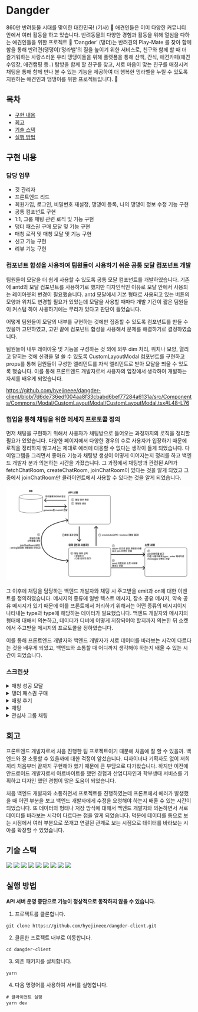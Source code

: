 # Dangder

860만 반려동물 시대를 맞이한 대한민국! (기사) 🐶 애견인들은 이미 다양한 커뮤니티 안에서 여러 활동을 하고 있습니다. 반려동물의 다양한 경험과 활동을 위해 열심을 다하는 애견인들을 위한 프로젝트 🐾 ‘Dangder’ (댕더)는 반려견의 Play-Mate 를 찾아 함께함을 통해 반려견(댕댕이)‘멍라밸'의 질을 높이기 위한 서비스로, 친구와 함께 할 때 더 즐거워하는 사랑스러운 우리 댕댕이들을 위해 플랫폼을 통해 산책, 간식, 애견카페(애견수영장, 애견캠핑 등..) 탐방을 함께 할 친구를 찾고, 서로 마음이 맞는 친구를 매칭시켜 채팅을 통해 함께 만나 볼 수 있는 기능을 제공하여 더 행복한 멍라벨을 누릴 수 있도록 지원하는 애견인과 댕댕이를 위한 프로젝트입니다. 🦴

## 목차
- [구현 내용](#1)
- [회고](#2)
- [기술 스택](#3)
- [실행 방법](#4)

## 구현 내용 <a id="1"></a>

### 담당 업무 
- 깃 관리자 
- 프론트엔드 리드 
- 회원가입, 로그인, 비밀번호 재설정, 댕댕이 등록, 나의 댕댕이 정보 수정 기능 구현
- 공통 컴포넌트 구현 
- 1:1, 그룹 채팅 관련 로직 및 기능 구현
- 댕더 패스권 구매 모달 및 기능 구현 
- 매칭 로직 및 매칭 모달 및 기능 구현
- 신고 기능 구현
- 리뷰 기능 구현

### 컴포넌트 합성을 사용하여 팀원들이 사용하기 쉬운 공통 모달 컴포넌트 개발

팀원들이 모달을 더 쉽게 사용할 수 있도록 공통 모달 컴포넌트를 개발하였습니다. 기존에 antd의 모달 컴포넌트를 사용하기로 했지만 디자인적인 이유로 모달 안에서 사용되는 레이아웃의 변경이 필요했습니다. antd 모달에서 기본 형태로 사용되고 있는 버튼의 모양과 위치도 변경할 필요가 있었는데 모달을 사용할 때마다 개발 기간이 짧은 팀원들이 커스텀 하여 사용하기에는 무리가 있다고 판단이 들었습니다.

어떻게 팀원들이 모달의 내부를 구현하는 것에만 집중할 수 있도록 컴포넌트를 만들 수 있을까 고민하였고, 고민 끝에 컴포넌트 합성을 사용해서 문제를 해결하기로 결정하였습니다. 

팀원들이 내부 레이아웃 및 기능을 구성하는 것 외에 외부 dim 처리, 위치나 모양, 열리고 닫히는 것에 신경을 덜 쓸 수 있도록 CustomLayoutModal 컴포넌트를 구현하고 props를 통해 팀원들이 구성한 엘리먼트를 자식 엘리먼트로 받아 모달을 띄울 수 있도록 했습니다. 이를 통해 프론트엔드 개발자로서 사용자의 입장에서 생각하여 개발하는 자세를 배우게 되었습니다. 

https://github.com/hyejineee/dangder-client/blob/7d6de736edf004aa8f33cbabd6bef77284a6131a/src/Components/Commons/Modal/CustomLayoutModal/CustomLayoutModal.tsx#L48-L76



### 협업을 통해 채팅을 위한 메세지 프로토콜 정의

먼저 채팅을 구현하기 위해서 사용자가 채팅방으로 들어오는 과정까지의 로직을 정리할 필요가 있었습니다. 다양한 페이지에서 다양한 경우의 수로 사용자가 입장하기 때문에 로직을 정리하지 않고서는 제대로 에러에 대응할 수 없다는 생각이 들게 되었습니다. 다이얼그램을 그리면서 좋아요 기능과 채팅방 생성이 어떻게 이어지는지 정리를 하고 백엔드 개발자 분과 의논하는 시간을 가졌습니다. 그 과정에서 채팅방과 관련된 API가 fetchChatRoom, createChatRoom, joinChatRoom이 있다는 것을 알게 되었고 그 중에서 joinChatRoom만 클라이언트에서 사용할 수 있다는 것을 알게 되었습니다. 

![](./images/diagram.png)

그 이후에 채팅을 담당하는 백엔드 개발자와 채팅 시 주고받을 emit과 on에 대한 이벤트를 정의하였습니다. 메시지의 종류에 일반 텍스트 메시지, 장소 공유 메시지, 약속 공유 메시지가 있기 때문에 이를 프론트에서 처리하기 위해서는 어떤 종류의 메시지이지 나타내는 type과 type에 해당하는 데이터가 필요했습니다. 백엔드 개발자와 메시지의 형태에 대해서 의논하고, 데이터가 디비에 어떻게 저장되어야 할지까지 의논한 뒤 소켓에서 주고받을 메시지의 프로토콜을 정하였습니다. 

이를 통해 프론트엔드 개발자와 백엔드 개발자가 서로 데이터를 바라보는 시각이 다르다는 것을 배우게 되었고, 백엔드와 소통할 때 어디까지 생각해야 하는지 배울 수 있는 시간이 되었습니다.

### 스크린샷
<details>
  <summary>매칭 성공 모달</summary>
    <div markdown="1" style="display : flex;">
       <img src= "https://github.com/hyejineee/dangder-client/blob/master/images/%EB%A7%A4%EC%B9%AD%ED%99%94%EB%A9%B4.gif?raw=true" style="width : 50%"/>
    </div>
</details>

<details>
  <summary>댕더 패스권 구매</summary>
    <div markdown="2" style="display : flex; gap : 8px">
       <img src= "https://github.com/hyejineee/dangder-client/blob/master/images/%EB%8C%95%EB%8D%94%ED%8C%A8%EC%8A%A4%20%EA%B5%AC%EB%A7%A41.gif?raw=true" style="flex:1; width : 45%"/>
    <img src="https://github.com/hyejineee/dangder-client/blob/master/images/%EB%8C%95%EB%8D%94%ED%8C%A8%EC%8A%A4%20%EA%B5%AC%EB%A7%A42.gif?raw=true" style="flex:1; width : 45%"/>
    </div>
</details>

<details>
  <summary>매칭 후기</summary>
    <div markdown="1">
      <img src= "https://github.com/hyejineee/dangder-client/blob/master/images/%EB%A6%AC%EB%B7%B0%20%EB%82%A8%EA%B8%B0%EA%B8%B0.gif?raw=true" style="width : 50%"/>
    </div>
</details>


<details>
  <summary>채팅</summary>
    <div markdown="1">
       <img src= "https://github.com/hyejineee/dangder-client/blob/master/images/%EC%B1%84%ED%8C%85%ED%99%94%EB%A9%B4.gif?raw=true" style="width : 50%"/>
    </div>
</details>

<details>
  <summary>관심사 그룹 채팅</summary>
    <div markdown="1" style="display:flex; gap:8px">
       <img src= "https://github.com/hyejineee/dangder-client/blob/master/images/%EA%B7%B8%EB%A3%B9%EC%B1%84%ED%8C%85.gif?raw=true" style="width : 45%; flex:1"/>
        <img src= "https://github.com/hyejineee/dangder-client/blob/master/images/%EA%B7%B8%EB%A3%B9%EC%B1%84%ED%8C%85%205%EB%B6%84%20%EC%8B%9C%EA%B0%84%EC%A0%9C%ED%95%9C.gif?raw=true" style="width : 45%; flex:1"/>
    </div>
</details>

## 회고 <a id="2"></a>

프론트엔드 개발자로서 처음 진행한 팀 프로젝트이기 때문에 처음에 잘 할 수 있을까. 백엔드와 잘 소통할 수 있을까에 대한 걱정이 앞섰습니다. 디자이너나 기획자도 없이 저희끼리 처음부터 끝까지 구현해야 했기 때문에 큰 부담으로 다가왔습니다. 하지만 이전에 안드로이드 개발자로서 아르바이트를 했던 경험과 산업디자인과 학부생때 서비스를 기획하고 디자인 했던 경험이 많은 도움이 되었습니다. 

처음 백엔드 개발자와 소통하면서 프로젝트를 진행하였는데 프론트에서 에러가 발생했을 때 어떤 부분을 보고 백엔드 개발자에게 수정을 요청해야 하는지 배울 수 있는 시간이 되었습니다. 또 데이터의 형태나 저장 방식에 대해서 백엔드 개발자와 의논하면서 서로 데이터를 바라보는 시각이 다르다는 점을 알게 되었습니다. 덕분에 데이터를 통으로 보는 시점에서 여러 부분으로 쪼개고 연결된 관계로 보는 시점으로 데이터를 바라보는 시야를 확장할 수 있었습니다.

## 기술 스택 <a id="3"></a>

<img src="https://img.shields.io/badge/React-61DAFB?style=for-the-badge&logo=React&logoColor=white" > <img src="https://img.shields.io/badge/Next.js-000000?style=for-the-badge&logo=Next.js&logoColor=white" > <img src="https://img.shields.io/badge/TypeScript-3178C6?style=for-the-badge&logo=TypeScript&logoColor=white" > <img src="https://img.shields.io/badge/emotion-FE5196?style=for-the-badge&components&logoColor=white" >  <img src="https://img.shields.io/badge/Apollo GraphQL-311C87?style=for-the-badge&logo=Apollo GraphQL&logoColor=white" > <img src="https://img.shields.io/badge/GraphQL-E10098?style=for-the-badge&logo=GraphQL&logoColor=white" > <img src="https://img.shields.io/badge/Socket.io-010101?style=for-the-badge&logo=Socket.io&logoColor=white" >  <img src="https://img.shields.io/badge/Amazon EC2-FF9900?style=for-the-badge&logo=Amazon EC2&logoColor=white" > <img src="https://img.shields.io/badge/Docker-2496ED?style=for-the-badge&logo=Docker&logoColor=white" >

## 실행 방법 <a id="4"></a>
**API 서버 운영 중단으로 기능이 정상적으로 동작하지 않을 수 있습니다.**

1. 프로젝트를 클론합니다.
```
git clone https://github.com/hyejineee/dangder-client.git
```
2. 클론한 프로젝트 내부로 이동합니다. 
```
cd dangder-client
```
3. 의존 패키지를 설치합니다. 
```
yarn
```
4. 다음 명령어를 사용하여 서버를 실행합니다.
```
# 클라이언트 실행
yarn dev 
```
